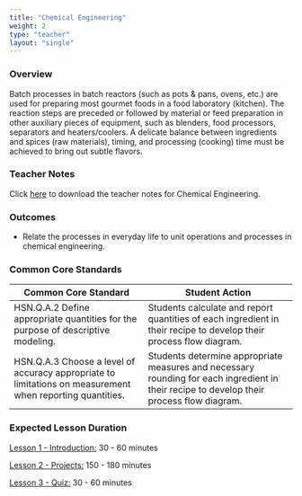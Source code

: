 ```yaml
---
title: "Chemical Engineering"
weight: 2
type: "teacher" 
layout: "single"
---
```


### Overview

Batch processes in batch reactors (such as pots & pans, ovens, etc.) are used for preparing most gourmet foods in a food laboratory (kitchen). The reaction steps are preceded or followed by material or feed preparation in other auxiliary pieces of equipment, such as blenders, food processors, separators and heaters/coolers. A delicate balance between ingredients and spices (raw materials), timing, and processing (cooking) time must be achieved to bring out subtle flavors.

### Teacher Notes
Click <a href="https://docs.google.com/document/d/1rk3uXS9SjBlS08EAMo7wPwAiLJCHxUudH2G72NSKZEc/edit?usp=sharing" target="_blank">here</a> to download the teacher notes for Chemical Engineering.

### Outcomes
* Relate the processes in everyday life to unit operations and processes in chemical engineering. 

### Common Core Standards

| Common Core Standard                                                                                      | Student Action                                                                                                                            |
|-----------------------------------------------------------------------------------------------------------|-------------------------------------------------------------------------------------------------------------------------------------------|
| HSN.Q.A.2 Define appropriate quantities for the purpose of descriptive modeling.                          | Students calculate and report quantities of each ingredient in their recipe to develop their process flow diagram.                        |
| HSN.Q.A.3 Choose a level of accuracy appropriate to limitations on measurement when reporting quantities. | Students determine appropriate measures and necessary rounding for each ingredient in their recipe to develop their process flow diagram. |

### Expected Lesson Duration

[Lesson 1 - Introduction:](http://intro-to-engineering-design.lsupathways.org/4_unit_4/chemical-engineering/1_lesson_1/) 30 - 60 minutes

[Lesson 2 - Projects:](http://intro-to-engineering-design.lsupathways.org/4_unit_4/chemical-engineering/2_lesson_2/) 150 - 180 minutes

[Lesson 3 - Quiz:](http://intro-to-engineering-design.lsupathways.org/4_unit_4/chemical-engineering/3_lesson_3/) 30 - 60 minutes
